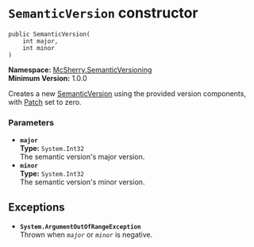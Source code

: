 # `SemanticVersion` constructor

    public SemanticVersion(
        int major,
        int minor
    )

**Namespace:** [McSherry.SemanticVersioning][1]  
**Minimum Version:** 1.0.0

Creates a new [SemanticVersion][2] using the provided version
components, with [Patch][3] set to zero.

[1]: /docs/McSherry.SemanticVersioning
[2]: ../
[3]: ../Patch.md


### Parameters

- **`major`**  
  **Type:** `System.Int32`  
  The semantic version's major version.
- **`minor`**  
  **Type:** `System.Int32`  
  The semantic version's minor version.
  

## Exceptions

- **`System.ArgumentOutOfRangeException`**  
  Thrown when _`major`_ or _`minor`_ is negative.

